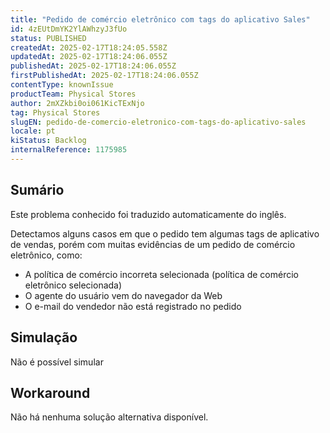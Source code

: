 ```yaml
---
title: "Pedido de comércio eletrônico com tags do aplicativo Sales"
id: 4zEUtDmYK2YlAWhzyJ3fUo
status: PUBLISHED
createdAt: 2025-02-17T18:24:05.558Z
updatedAt: 2025-02-17T18:24:06.055Z
publishedAt: 2025-02-17T18:24:06.055Z
firstPublishedAt: 2025-02-17T18:24:06.055Z
contentType: knownIssue
productTeam: Physical Stores
author: 2mXZkbi0oi061KicTExNjo
tag: Physical Stores
slugEN: pedido-de-comercio-eletronico-com-tags-do-aplicativo-sales
locale: pt
kiStatus: Backlog
internalReference: 1175985
---
```


## Sumário

<div class="alert alert-info">
  <p>Este problema conhecido foi traduzido automaticamente do inglês.</p>
</div>


Detectamos alguns casos em que o pedido tem algumas tags de aplicativo de vendas, porém com muitas evidências de um pedido de comércio eletrônico, como:


- A política de comércio incorreta selecionada (política de comércio eletrônico selecionada)
- O agente do usuário vem do navegador da Web
- O e-mail do vendedor não está registrado no pedido

## Simulação


Não é possível simular



## Workaround


Não há nenhuma solução alternativa disponível.





